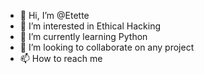 - 👋 Hi, I’m @Etette
- 👀 I’m interested in Ethical Hacking
- 🌱 I’m currently learning Python
- 💞️ I’m looking to collaborate on any project
- 📫 How to reach me 

<!---
Etette/Etette is a ✨ special ✨ repository because its `README.md` (this file) appears on your GitHub profile.
You can click the Preview link to take a look at your changes.
--->
